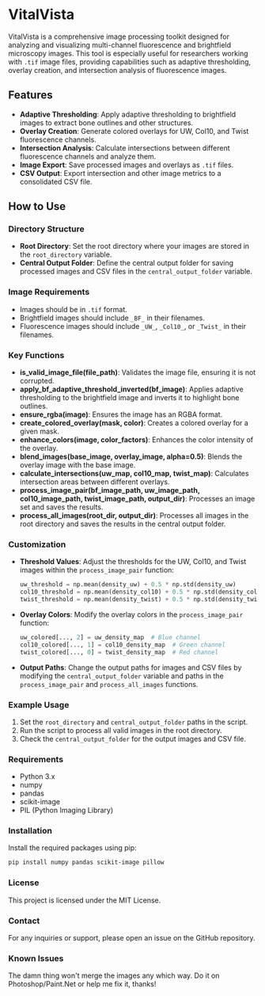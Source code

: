# VitalVista

VitalVista is a comprehensive image processing toolkit designed for analyzing and visualizing multi-channel fluorescence and brightfield microscopy images. This tool is especially useful for researchers working with `.tif` image files, providing capabilities such as adaptive thresholding, overlay creation, and intersection analysis of fluorescence images.


## Features

- **Adaptive Thresholding**: Apply adaptive thresholding to brightfield images to extract bone outlines and other structures.
- **Overlay Creation**: Generate colored overlays for UW, Col10, and Twist fluorescence channels.
- **Intersection Analysis**: Calculate intersections between different fluorescence channels and analyze them.
- **Image Export**: Save processed images and overlays as `.tif` files.
- **CSV Output**: Export intersection and other image metrics to a consolidated CSV file.

## How to Use

### Directory Structure
- **Root Directory**: Set the root directory where your images are stored in the `root_directory` variable.
- **Central Output Folder**: Define the central output folder for saving processed images and CSV files in the `central_output_folder` variable.

### Image Requirements
- Images should be in `.tif` format.
- Brightfield images should include `_BF_` in their filenames.
- Fluorescence images should include `_UW_`, `_Col10_`, or `_Twist_` in their filenames.

### Key Functions

- **is_valid_image_file(file_path)**: Validates the image file, ensuring it is not corrupted.
- **apply_bf_adaptive_threshold_inverted(bf_image)**: Applies adaptive thresholding to the brightfield image and inverts it to highlight bone outlines.
- **ensure_rgba(image)**: Ensures the image has an RGBA format.
- **create_colored_overlay(mask, color)**: Creates a colored overlay for a given mask.
- **enhance_colors(image, color_factors)**: Enhances the color intensity of the overlay.
- **blend_images(base_image, overlay_image, alpha=0.5)**: Blends the overlay image with the base image.
- **calculate_intersections(uw_map, col10_map, twist_map)**: Calculates intersection areas between different overlays.
- **process_image_pair(bf_image_path, uw_image_path, col10_image_path, twist_image_path, output_dir)**: Processes an image set and saves the results.
- **process_all_images(root_dir, output_dir)**: Processes all images in the root directory and saves the results in the central output folder.

### Customization

- **Threshold Values**: Adjust the thresholds for the UW, Col10, and Twist images within the `process_image_pair` function:
  ```python
  uw_threshold = np.mean(density_uw) + 0.5 * np.std(density_uw)
  col10_threshold = np.mean(density_col10) + 0.5 * np.std(density_col10)
  twist_threshold = np.mean(density_twist) + 0.5 * np.std(density_twist)
  ```
- **Overlay Colors**: Modify the overlay colors in the `process_image_pair` function:
  ```python
  uw_colored[..., 2] = uw_density_map  # Blue channel
  col10_colored[..., 1] = col10_density_map  # Green channel
  twist_colored[..., 0] = twist_density_map  # Red channel
  ```
- **Output Paths**: Change the output paths for images and CSV files by modifying the `central_output_folder` variable and paths in the `process_image_pair` and `process_all_images` functions.

### Example Usage

1. Set the `root_directory` and `central_output_folder` paths in the script.
2. Run the script to process all valid images in the root directory.
3. Check the `central_output_folder` for the output images and CSV file.

### Requirements

- Python 3.x
- numpy
- pandas
- scikit-image
- PIL (Python Imaging Library)

### Installation

Install the required packages using pip:
```bash
pip install numpy pandas scikit-image pillow
```

### License

This project is licensed under the MIT License.

### Contact

For any inquiries or support, please open an issue on the GitHub repository.

### Known Issues
The damn thing won't merge the images any which way. Do it on Photoshop/Paint.Net or help me fix it, thanks!
